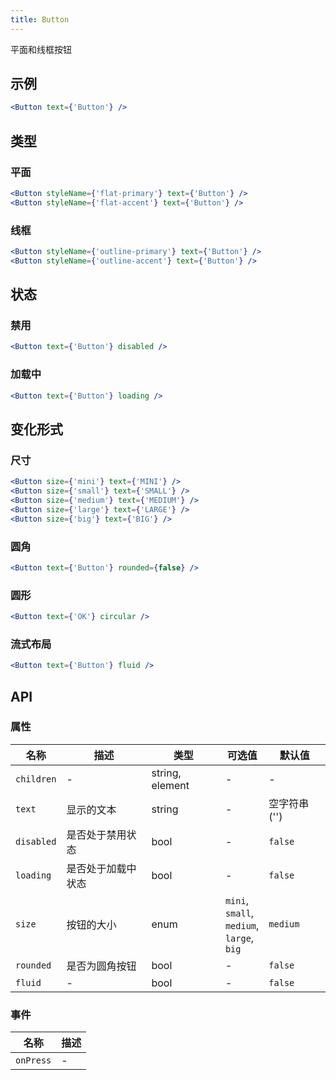 ```yaml
---
title: Button
---
```

平面和线框按钮

## 示例

```jsx
<Button text={'Button'} />
```

## 类型

### 平面

```jsx
<Button styleName={'flat-primary'} text={'Button'} />
<Button styleName={'flat-accent'} text={'Button'} />
```

### 线框

```jsx
<Button styleName={'outline-primary'} text={'Button'} />
<Button styleName={'outline-accent'} text={'Button'} />
```

## 状态

### 禁用

```jsx
<Button text={'Button'} disabled />
```

### 加载中

```jsx
<Button text={'Button'} loading />
```

## 变化形式

### 尺寸

```jsx
<Button size={'mini'} text={'MINI'} />
<Button size={'small'} text={'SMALL'} />
<Button size={'medium'} text={'MEDIUM'} />
<Button size={'large'} text={'LARGE'} />
<Button size={'big'} text={'BIG'} />
```

### 圆角

```jsx
<Button text={'Button'} rounded={false} />
```

### 圆形

```jsx
<Button text={'OK'} circular />
```

### 流式布局

```jsx
<Button text={'Button'} fluid />
```

## API

### 属性

名称 | 描述 | 类型 | 可选值 | 默认值
--- | --- | --- | --- | ---
`children` | - | string, element | - | -
`text` | 显示的文本 | string | - | 空字符串 ('')
`disabled` | 是否处于禁用状态 | bool | - | `false`
`loading` | 是否处于加载中状态 | bool | - | `false`
`size` | 按钮的大小 | enum | `mini`, </br>`small`, </br>`medium`, </br>`large`, </br>`big` | `medium`
`rounded` | 是否为圆角按钮 | bool | - | `false`
`fluid` | - | bool | - | `false`

### 事件

名称 | 描述
--- | ---
`onPress` | -
